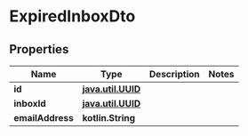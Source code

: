 
# ExpiredInboxDto

## Properties
Name | Type | Description | Notes
------------ | ------------- | ------------- | -------------
**id** | [**java.util.UUID**](java.util.UUID) |  | 
**inboxId** | [**java.util.UUID**](java.util.UUID) |  | 
**emailAddress** | **kotlin.String** |  | 



